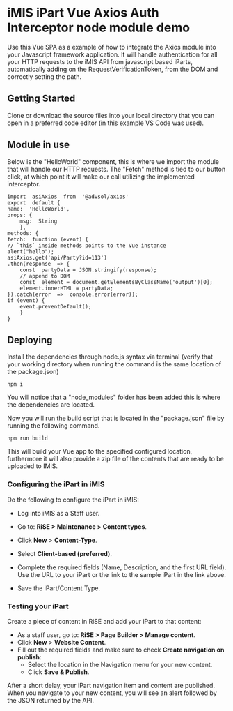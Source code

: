 # iMIS iPart Vue Axios Auth Interceptor node module demo

Use this Vue SPA as a example of how to integrate the Axios module into your Javascript framework application. It will handle authentication for all your HTTP requests to the iMIS API from javascript based iParts, automatically adding on the RequestVerificationToken, from the DOM and correctly setting the path.

## Getting Started

Clone or download the source files into your local directory that you can open in a preferred code editor (in this example VS Code was used).


## Module in use

Below is the "HelloWorld" component, this is where we import the module that will handle our HTTP requests. 
The "Fetch" method is tied to our button click, at which point it will make our call utilizing the implemented interceptor. 

    import  asiAxios  from  '@advsol/axios'
    export  default {
    name:  'HelloWorld',
    props: {
	    msg:  String
	    },
    methods: {
    fetch:  function (event) {
	// `this` inside methods points to the Vue instance
	alert("hello");
	asiAxios.get('api/Party?id=113')
	.then(response  => {
		const  partyData = JSON.stringify(response);
		// append to DOM
		const  element = document.getElementsByClassName('output')[0];
		element.innerHTML = partyData;
	}).catch(error  =>  console.error(error));
	if (event) {
		event.preventDefault();
		}
	}

## Deploying 

Install the dependencies through node.js syntax via terminal (verify that your working directory when running the command is the same location of the package.json)

    npm i

You will notice that a "node_modules" folder has been added this is where the dependencies are located. 


Now you will run the build script that is located in the "package.json" file by running the following command.

    npm run build
    
This will build your Vue app to the specified configured location, furthermore it will also provide a zip file of the contents that are ready to be uploaded to IMIS.



### Configuring the iPart in iMIS

Do the following to configure the iPart in iMIS:

-   Log into iMIS as a Staff user.
-   Go to: **RiSE > Maintenance > Content types**.
-   Click **New** > **Content-Type**.
-   Select **Client-based (preferred)**.
-   Complete the required fields (Name, Description, and the first URL field). Use the URL to your iPart or the link to the sample iPart in the link above.



-   Save the iPart/Content Type.

### Testing your iPart

Create a piece of content in RiSE and add your iPart to that content:

-   As a staff user, go to: **RiSE > Page Builder > Manage content**.
-   Click **New** > **Website Content**.
-   Fill out the required fields and make sure to check **Create navigation on publish**:
    -   Select the location in the Navigation menu for your new content.
    -   Click **Save & Publish**.

After a short delay, your iPart navigation item and content are published. When you navigate to your new content, you will see an alert followed by the JSON returned by the API.

